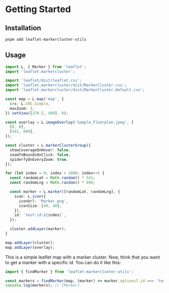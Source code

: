 # Getting Started

## Installation

```bash
pnpm add leaflet-markercluster-utils
```

## Usage

```typescript
import L, { Marker } from 'leaflet';
import 'leaflet.markercluster';

import 'leaflet/dist/leaflet.css';
import 'leaflet.markercluster/dist/MarkerCluster.css';
import 'leaflet.markercluster/dist/MarkerCluster.Default.css';

const map = L.map('map', {
  crs: L.CRS.Simple,
  maxZoom: 3,
}).setView([270.5, 400], 0);

const overlay = L.imageOverlay('Sample_Floorplan.jpeg', [
  [0, 0],
  [541, 800],
]);

const cluster = L.markerClusterGroup({
  showCoverageOnHover: false,
  zoomToBoundsOnClick: false,
  spiderfyOnEveryZoom: true,
});

for (let index = 0; index < 1000; index++) {
  const randomLat = Math.random() * 541;
  const randomLng = Math.random() * 800;

  const marker = L.marker([randomLat, randomLng], {
    icon: L.icon({
      iconUrl: 'Marker.png',
      iconSize: [40, 40],
    }),
    id: `test-id-${index}`,
  });

  cluster.addLayer(marker);
}

map.addLayer(cluster);
map.addLayer(overlay);
```

This is a simple leaflet map with a marker cluster. Now, think that you want to get a marker with a specific id. You can do it like this:

```typescript
import { findMarker } from 'leaflet-markercluster-utils';

const markers = findMarker(map, (marker) => marker.options?.id === 'test-id-53');
console.log(markers); // [Marker]
```
